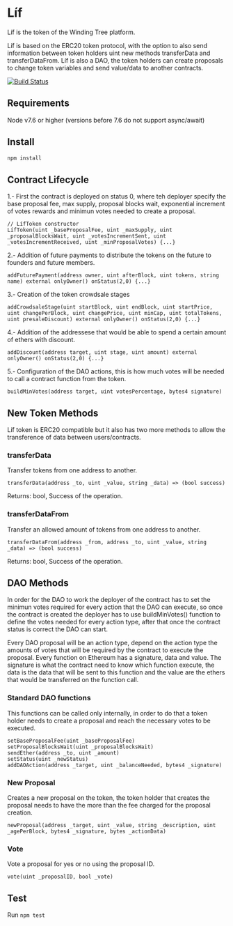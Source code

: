 # Líf

Líf is the token of the Winding Tree platform.

Líf is based on the ERC20 token protocol, with the option to also send information between token holders uint new methods transferData and transferDataFrom.
Líf is also a DAO, the token holders can create proposals to change token variables and send value/data to another contracts.

[![Build Status](https://travis-ci.org/windingtree/LifToken.svg?branch=master)](https://travis-ci.org/windingtree/LifToken)

## Requirements

Node v7.6 or higher (versions before 7.6 do not support async/await)

## Install

```sh
npm install
```

## Contract Lifecycle

1.- First the contract is deployed on status 0, where teh deployer specify the base proposal fee, max supply, proposal blocks wait, exponential increment of votes rewards and minimun votes needed to create a proposal.
  ```
  // LífToken constructor
  LífToken(uint _baseProposalFee, uint _maxSupply, uint _proposalBlocksWait, uint _votesIncrementSent, uint _votesIncrementReceived, uint _minProposalVotes) {...}
  ```
2.- Addition of future payments to distribute the tokens on the future to founders and future members.
  ```
  addFuturePayment(address owner, uint afterBlock, uint tokens, string name) external onlyOwner() onStatus(2,0) {...}
  ```
3.- Creation of the token crowdsale stages
  ```
  addCrowdsaleStage(uint startBlock, uint endBlock, uint startPrice, uint changePerBlock, uint changePrice, uint minCap, uint totalTokens, uint presaleDiscount) external onlyOwner() onStatus(2,0) {...}
  ```
4.- Addition of the addressese that would be able to spend a certain amount of ethers with discount.
  ```
  addDiscount(address target, uint stage, uint amount) external onlyOwner() onStatus(2,0) {...}
  ```
5.- Configuration of the DAO actions, this is how much votes will be needed to call a contract function from the token.
  ```
  buildMinVotes(address target, uint votesPercentage, bytes4 signature)
  ```

## New Token Methods

Líf token is ERC20 compatible but it also has two more methods to allow the transference of data between users/contracts.

### transferData

Transfer tokens from one address to another.
```
transferData(address _to, uint _value, string _data) => (bool success)
```
Returns: bool, Success of the operation.

### transferDataFrom

Transfer  an allowed amount of tokens from one address to another.
```
transferDataFrom(address _from, address _to, uint _value, string _data) => (bool success)
```
Returns: bool, Success of the operation.

## DAO Methods

In order for the DAO to work the deployer of the contract has to set the minimun votes required for every action that the DAO can execute, so once the contract is created the deployer has to use buildMinVotes() function to define the votes needed for every action type, after that once the contract status is correct the DAO can start.

Every DAO proposal will be an action type, depend on the action type the amounts of votes that will be required by the contract to execute the proposal. Every function on Ethereum has a signature, data and value.
The signature is what the contract need to know which function execute, the data is the data that will be sent to this function and the value are the ethers that would be transferred on the function call.

### Standard DAO functions

This functions can be called only internally, in order to do that a token holder needs to create a proposal and reach the necessary votes to be executed.

```
setBaseProposalFee(uint _baseProposalFee)
setProposalBlocksWait(uint _proposalBlocksWait)
sendEther(address _to, uint _amount)
setStatus(uint _newStatus)
addDAOAction(address _target, uint _balanceNeeded, bytes4 _signature)
```

### New Proposal

Creates a new proposal on the token, the token holder that creates the proposal needs to have the more than the fee charged for the proposal creation.
```
newProposal(address _target, uint _value, string _description, uint _agePerBlock, bytes4 _signature, bytes _actionData)
```
### Vote

Vote a proposal for yes or no using the proposal ID.
```
vote(uint _proposalID, bool _vote)
```

## Test

Run `npm test`
